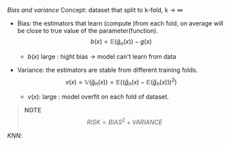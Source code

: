 *Bias and variance*
Concept: dataset that split to k-fold, k $\to$ $\infty$
* Bias: the estimators that learn (compute )from each fold, on average will be close to true value of the parameter(function).
            $$b(x) = \mathbb{E}(\hat{g}_n(x)) - g(x)$$
  *   $b(x)$ large : hight bias $\to$ model can't learn from data
* Variance: the estimators are stable from different training folds.
    $$v(x) = \mathbb{V}(\hat{g}_n(x)) = \mathbb{E}((\hat{g}_n(x) - \mathbb{E}(\hat{g}_n(x)))^2) $$
    
    * $v(x)$: large : model overfit on each fold of dataset. 
> **NOTE**  $$RISK = BIAS^2 + VARIANCE $$

*KNN*: 
